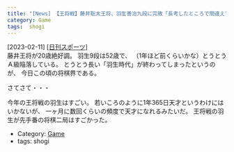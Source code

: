 ```yaml
---
title: "[News] 【王将戦】藤井聡太王将、羽生善治九段に完敗「長考したところで間違えてしまった」意表の受け連発も ---羽生が復活"
category: Game
tags:  shogi
---
```


[2023-02-11] [[日刊スポーツ]](https://www.nikkansports.com/general/nikkan/news/202302100000601.html)  
 藤井王将が20歳絶好調。
羽生9段は52歳で、
（1年ほど前くらいかな）とうとうＡ級陥落している。
とうとう長い「羽生時代」が終わってしまったというのが、
今日この頃の将棋界である。

 さてさて・・・

 今年の王将戦の羽生はすごい。
若いころのように1年365日天才というわけにはいかないが、
一ヶ月に数回くらいの頻度で天才になれるみたいだ。
王将戦の羽生が先手番の将棋二局はすごかった。

- Category: [Game](categories.html#Game)
- tags:  shogi

